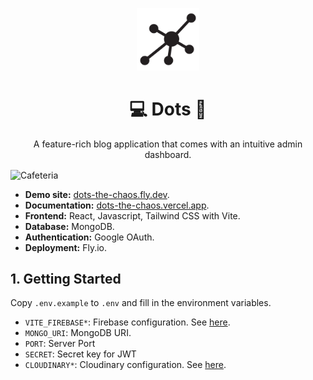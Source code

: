 <p align="center">
  <img alt="Cafeteria" style="width: 100px; max-width: 100%; height: auto;" src="./frontend/src/assets/dots.png"/>
    <h1 align="center">💻 Dots 📝</h1>
  <p align="center">A feature-rich blog application that comes with an intuitive admin dashboard.</p>
</p>

<img align="center" alt="Cafeteria" style="max-width: 500px; height: auto;" src="public/home.svg"/>

- **Demo site:** [dots-the-chaos.fly.dev](https://dots-the-chaos.fly.dev/).
- **Documentation:** [dots-the-chaos.vercel.app](https://dots-the-chaos.vercel.app/).
- **Frontend:** React, Javascript, Tailwind CSS with Vite.
- **Database:** MongoDB.
- **Authentication:** Google OAuth.
- **Deployment:** Fly.io.

## 1. Getting Started

Copy `.env.example` to `.env` and fill in the environment variables.

- `VITE_FIREBASE*`: Firebase configuration. See [here]().
- `MONGO_URI`: MongoDB URI.
- `PORT`: Server Port
- `SECRET`: Secret key for JWT
- `CLOUDINARY*`: Cloudinary configuration. See [here](). 
